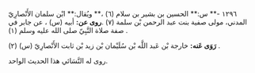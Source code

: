 ١٢٩٦ -** س:** الحسين بن بشير بن سلام (٦) ،** ويُقال:** ابْن سلمان الأَنْصارِيّ المدني، مولى صفية بنت عبد الرحمن بْن سلمة (٧) .**روى عن:** أبيه (س) ، عن جابر في صفة صلاة النَّبِيّ صلى الله عليه وسلم (١) .

**رَوَى عَنه:** خارجة بْن عَبد اللَّه بْن سُلَيْمان بْن زيد بْن ثابت الأَنْصارِيّ (س) (٢) .

روى له النَّسَائي هذا الحديث الواحد.